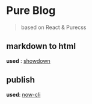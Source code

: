 # Pure Blog

> based on React & Purecss

## markdown to html

**used** : [showdown](https://github.com/showdownjs/showdown)

## publish

**used**: [now-cli](https://github.com/zeit/now-cli)
